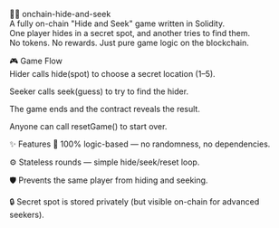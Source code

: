 🕵️‍♀️ onchain-hide-and-seek     
A fully on-chain "Hide and Seek" game written in Solidity.     
One player hides in a secret spot, and another tries to find them.  
No tokens. No rewards. Just pure game logic on the blockchain.     
      
🎮 Game Flow     
Hider calls hide(spot) to choose a secret location (1–5).   
      
Seeker calls seek(guess) to try to find the hider.  
    
The game ends and the contract reveals the result.  
     
Anyone can call resetGame() to start over. 
        
✨ Features
🧠 100% logic-based — no randomness, no dependencies.
   
⚙️ Stateless rounds — simple hide/seek/reset loop.

🛡️ Prevents the same player from hiding and seeking.
    
🔒 Secret spot is stored privately (but visible on-chain for advanced seekers).

